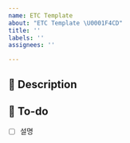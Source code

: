 ```yaml
---
name: ETC Template
about: "ETC Template \U0001F4CD"
title: ''
labels: ''
assignees: ''

---
```


## 📍 Description
<!--설명-->

## 🌟 To-do
- [ ] 설명
